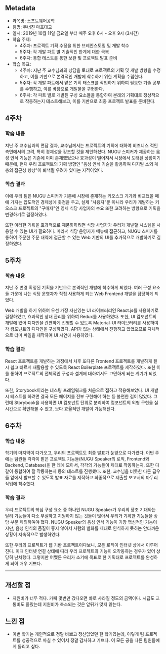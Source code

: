 ## Metadata

- 과목명: 소프트웨어공학
- 팀명: 무너진 마포대교
- 일시: 2019년 10월 11일 금요일 부터 매주 오후 6시 - 오후 9시 (3시간)
- 학습 주제:
  - 4주차: 프로젝트 기획 수정을 위한 브레인스토밍 및 개발 착수
  - 5주차: 각 개발 파트 별 기술적인 한계에 대한 극복
  - 6주차: 통합 테스트를 통한 보완 및 프로젝트 발표 준비
- 학습 목표:
  - 4주차: 지난 주 교수님과의 상담을 토대로 프로젝트의 기획 및 개발 방향을 수정하고, 이를 기반으로 본격적인 개발에 착수하기 위한 계획을 수립한다.
  - 5주차: 각 개발 파트에서 맡은 기획 태스크를 작업하기 위하여 필요한 기술 공부를 수행하고, 이를 바탕으로 개발물을 구현한다.
  - 6주차: 각 파트 별로 개발된 구성 요소들을 통합하여 본래의 기획대로 정상적으로 작동하는지 테스트해보고, 이를 기반으로 최종 프로젝트 발표를 준비한다.

## 4주차

### 학습 내용
지난 주 교수님과의 면담 결과, 교수님께서는 프로젝트의 기획에 대하여 비즈니스 적인 측면에서의 고려, 특히 경제성을 강조할 것을 제안하셨다. NUGU 스피커가 제공하는 음성 인식 기능은 기존에 이미 존재했었으나 효과성이 떨어져서 시장에서 도태된 상황이기 때문에, 현재 우리 프로젝트의 기획 방향인 "음성 인식 기술을 활용하여 디지털 소외 계층의 접근성 향상"이 퇴색될 우려가 있다는 지적이었다.

### 학습 결과
이에 우리 팀은 NUGU 스피커가 기존에 시장에 존재하는 키오스크 기기와 비교했을 때에 가지는 압도적인 경제성에 촛점을 두고, 실제 "사용자"뿐 아니라 우리가 개발하는 키오스크 프로젝트의 "구매자"인 영세 식당 사업자의 수요 또한 고려하는 방향으로 기획을 변경하기로 결정하였다.

또한 이러한 기획을 효과적으로 제품화하려면 식당 사업자가 우리가 개발할 시스템을 사용할 수 있는 UI가 필요하다. 따라서 식당 운영자가 메뉴에 접근하고, NUGU 스피커를 통하여 주문한 주문 내역에 접근할 수 있는 Web 기반의 UI를 추가적으로 개발하기로 결정하였다.

## 5주차

### 학습 내용
지난 주 변경 확정된 기획을 기반으로 본격적인 개발에 착수하게 되었다. 여러 구성 요소들 가운데 나는 식당 운영자가 직접 사용하게 되는 Web Frontend 개발을 담당하게 되었다.

Web 개발을 하기 위하여 우선 가장 자신있는 UI 라이브러리인 React.js를 사용하기로 결정하였고, 효과적인 상태 관리를 위하여 Redux를 사용하였다. 또한, UI 컴포넌트의 개발에 있어 디자인을 간편하게 진행할 수 있도록 Material-UI 라이브러리를 사용하여 각 컴포넌트의 디자인을 구성하였다. API가 없는 상태에서 진행하고 있었으므로 자체적으로 더미 파일을 제작하여 UI 시연에 사용하였다.

### 학습 결과
React 프로젝트를 개발하는 과정에서 차후 또다른 Frontend 프로젝트를 개발하게 될 시 쉽고 빠르게 재활용할 수 있도록 React Boilerplate 프로젝트를 제작하였다. 또한 이를 통하여 프로젝트의 전체적인 구성과 설계에 대하여서도 고민하게 되는 계기가 되었다.

또한, Storybook이라는 테스팅 프레임워크를 처음으로 접하고 적용해보았다. UI 개발시 테스트를 하려면 결국 모든 페이지를 전부 구현해야 하는 등 불편한 점이 많았다. 그런데 Storybook을 사용하면 UI 컴포넌트 단위로 분리하여 컴포넌트의 외형 구현을 실시간으로 확인해볼 수 있고, 보다 효율적인 개발이 가능해진다.

## 6주차

### 학습 내용
학기의 마지막이 다가오고, 우리의 프로젝트도 최종 발표가 눈앞으로 다가왔다. 이번 주에는 팀원들 각각이 맡은 프로젝트 기능들(NUGU Speaker의 로직, Frontend와 Backend, Database)을 한 데에 모아서, 각각의 기능들이 제대로 작동하는지, 또한 다같이 통합하여 잘 작동하는지 등의 테스트를 진행했다. 또한, 교수님을 비롯한 다른 급우들 앞에서 발표할 수 있도록 발표 자료를 제작하고 최종적으로 제출할 보고서의 마무리 작업에 착수했다.

### 학습 결과
우리 프로젝트의 핵심 구성 요소 중 하나인 NUGU Speaker가 우리의 당초 기대와는 달리 기능들이 다소 부실하고 지원하지 않는 것들이 많아서 우리가 기획한 기능들을 상당 부분 제외하여야 했다. NUGU Speaker의 음성 인식 기능이 가장 핵심적인 기능이지만, 음성 인식의 품질이 좋지 않아서 사람의 발화를 제대로 인식하지 못하는 안타까운 상황이 지속적으로 발생하였다.

또한 우리의 프로젝트가 웹 기반 프로젝트이다보니, 모든 로직이 인터넷 상에서 이루어진다. 이때 인터넷 연결 상태에 따라 우리 프로젝트의 기능이 오작동하는 경우가 있어 상당히 난처했다. 그렇지만 어쨌든 우리가 소기에 목표로 한 기획대로 프로젝트를 완성하게 되어 매우 기쁘다.

---

## 개선할 점

- 지원비가 너무 적다. 카페 몇번만 갔다오면 바로 사라질 정도의 금액이다. 시급도 교통비도 올랐는데 지원비가 축소되는 것은 앞뒤가 맞지 않는다.

## 느낀 점

- 이번 학기는 개인적으로 정말 바쁘고 정신없었던 한 학기였는데, 이렇게 팀 프로젝트를 성공적으로 마칠 수 있어서 정말 감사하고 기쁘다. 이 모든 공을 다른 팀원들에게 돌리고 싶다.

